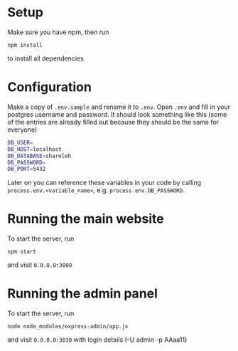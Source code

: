 # Setup
Make sure you have npm, then run
```
npm install
```
to install all dependencies

# Configuration
Make a copy of `.env.sample` and rename it to `.env`. Open `.env` and fill in your postgres username and password. It should look something like this (some of the entries are already filled out because they should be the same for everyone)
```bash
DB_USER=
DB_HOST=localhost
DB_DATABASE=shareleh
DB_PASSWORD=
DB_PORT=5432
```
Later on you can reference these variables in your code by calling `process.env.<variable_name>`, e.g. `process.env.DB_PASSWORD`.

# Running the main website
To start the server, run
```
npm start
```
and visit `0.0.0.0:3000`

# Running the admin panel
To start the server, run
```
node node_modules/express-admin/app.js
```
and visit `0.0.0.0:3030` with login details (-U admin -p AAaa11)
